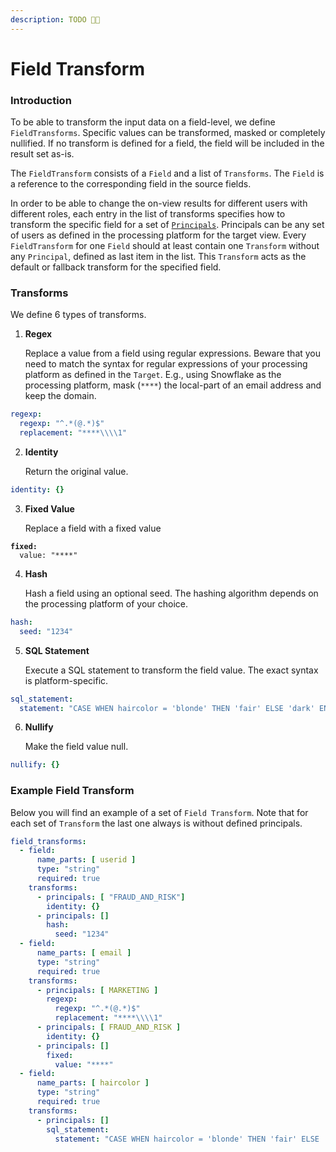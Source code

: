 ```yaml
---
description: TODO 🫶🏽
---
```


# Field Transform

### Introduction

To be able to transform the input data on a field-level, we define `FieldTransforms`. Specific values can be transformed, masked or completely nullified. If no transform is defined for a field, the field will be included in the result set as-is.

The `FieldTransform` consists of a `Field` and a list of `Transforms`. The `Field` is a reference to the corresponding field in the source fields.&#x20;

In order to be able to change the on-view results for different users with different roles, each entry in the list of transforms specifies how to transform the specific field for a set of [`Principals`](../principals.md). Principals can be any set of users as defined in the processing platform for the target view. Every `FieldTransform` for one `Field` should at least contain one `Transform` without any `Principal`, defined as last item in the list. This `Transform` acts as the default or fallback transform for the specified field.

### Transforms

We define 6 types of transforms.

1.  **Regex**

    Replace a value from a field using regular expressions. Beware that you need to match the syntax for regular expressions of your processing platform as defined in the `Target`. E.g., using Snowflake as the processing platform, mask (`****`) the local-part of an email address and keep the domain.

```yaml
regexp:
  regexp: "^.*(@.*)$"
  replacement: "****\\\\1"
```

2.  **Identity**

    Return the original value.&#x20;

```yaml
identity: {}
```

3.  **Fixed Value**

    Replace a field with a fixed value

<pre class="language-yaml"><code class="lang-yaml"><strong>fixed:
</strong>  value: "****"
</code></pre>

4.  **Hash**

    Hash a field using an optional seed. The  hashing algorithm depends on the processing platform of your choice.

```yaml
hash:
  seed: "1234"
```

5.  **SQL Statement**

    Execute a SQL statement to transform the field value. The exact syntax is platform-specific.

```yaml
sql_statement:
  statement: "CASE WHEN haircolor = 'blonde' THEN 'fair' ELSE 'dark' END"
```

6.  **Nullify**

    Make the field value null.

```yaml
nullify: {}
```

### Example Field Transform

Below you will find an example of a set of `Field Transform`. Note that for each set of `Transform` the last one always is without defined principals.

```yaml
field_transforms:
  - field:
      name_parts: [ userid ]
      type: "string"
      required: true
    transforms:
      - principals: [ "FRAUD_AND_RISK"]
        identity: {}
      - principals: []
        hash:
          seed: "1234"
  - field:
      name_parts: [ email ]
      type: "string"
      required: true
    transforms:
      - principals: [ MARKETING ]
        regexp:
          regexp: "^.*(@.*)$"
          replacement: "****\\\\1"
      - principals: [ FRAUD_AND_RISK ]
        identity: {}
      - principals: []
        fixed:
          value: "****"
  - field:
      name_parts: [ haircolor ]
      type: "string"
      required: true
    transforms:
      - principals: []
        sql_statement:
          statement: "CASE WHEN haircolor = 'blonde' THEN 'fair' ELSE 'dark' END"

```
